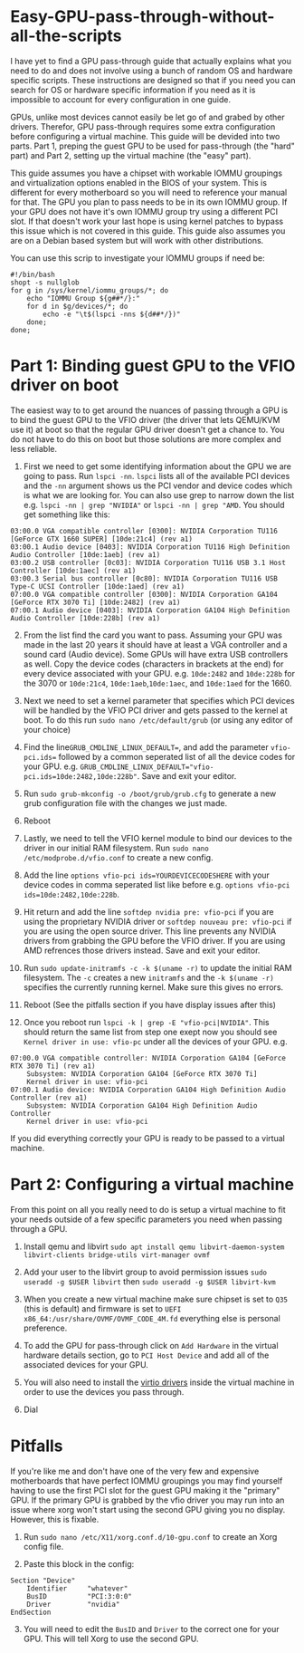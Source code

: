 # Easy-GPU-pass-through-without-all-the-scripts

I have yet to find a GPU pass-through guide that actually explains what you need to do and does not involve using a bunch of random OS and hardware specific scripts. These instructions are designed so that if you need you can search for OS or hardware specific information if you need as it is impossible to account for every configuration in one guide.

GPUs, unlike most devices cannot easily be let go of and grabed by other drivers. Therefor, GPU pass-through requires some extra configuration before configuring a virtual machine. This guide will be devided into two parts. Part 1, preping the guest GPU to be used for pass-through (the "hard" part) and Part 2, setting up the virtual machine (the "easy" part).

This guide assumes you have a chipset with workable IOMMU groupings and virtualization options enabled in the BIOS of your system. This is different for every motherboard so you will need to reference your manual for that. The GPU you plan to pass needs to be in its own IOMMU group. If your GPU does not have it's own IOMMU group try using a different PCI slot. If that doesn't work your last hope is using kernel patches to bypass this issue which is not covered in this guide. This guide also assumes you are on a Debian based system but will work with other distributions.

You can use this scrip to investigate your IOMMU groups if need be:
```
#!/bin/bash
shopt -s nullglob
for g in /sys/kernel/iommu_groups/*; do
    echo "IOMMU Group ${g##*/}:"
    for d in $g/devices/*; do
        echo -e "\t$(lspci -nns ${d##*/})"
    done;
done;
```

# **Part 1: Binding guest GPU to the VFIO driver on boot**

The easiest way to to get around the nuances of passing through a GPU is to bind the guest GPU to the VFIO driver (the driver that lets QEMU/KVM use it) at boot so that the regular GPU driver doesn't get a chance to. You do not have to do this on boot but those solutions are more complex and less reliable.

1. First we need to get some identifying information about the GPU we are going to pass. Run `lspci -nn`. `lspci` lists all of the available PCI devices and the `-nn` argument shows us the PCI vendor and device codes which is what we are looking for. You can also use grep to narrow down the list e.g. `lspci -nn | grep "NVIDIA"` or `lspci -nn | grep "AMD`. You should get something like this:
```
03:00.0 VGA compatible controller [0300]: NVIDIA Corporation TU116 [GeForce GTX 1660 SUPER] [10de:21c4] (rev a1)
03:00.1 Audio device [0403]: NVIDIA Corporation TU116 High Definition Audio Controller [10de:1aeb] (rev a1)
03:00.2 USB controller [0c03]: NVIDIA Corporation TU116 USB 3.1 Host Controller [10de:1aec] (rev a1)
03:00.3 Serial bus controller [0c80]: NVIDIA Corporation TU116 USB Type-C UCSI Controller [10de:1aed] (rev a1)
07:00.0 VGA compatible controller [0300]: NVIDIA Corporation GA104 [GeForce RTX 3070 Ti] [10de:2482] (rev a1)
07:00.1 Audio device [0403]: NVIDIA Corporation GA104 High Definition Audio Controller [10de:228b] (rev a1)
```

2. From the list find the card you want to pass. Assuming your GPU was made in the last 20 years it should have at least a VGA controller and a sound card (Audio device). Some GPUs will have extra USB controllers as well. Copy the device codes (characters in brackets at the end) for every device associated with your GPU. e.g. `10de:2482` and `10de:228b` for the 3070 or `10de:21c4`, `10de:1aeb`,`10de:1aec`, and `10de:1aed` for the 1660.

3. Next we need to set a kernel parameter that specifies which PCI devices will be handled by the VFIO PCI driver and gets passed to the kernel at boot. To do this run `sudo nano /etc/default/grub` (or using any editor of your choice)

4. Find the line`GRUB_CMDLINE_LINUX_DEFAULT=`, and add the parameter `vfio-pci.ids=` followed by a common seperated list of all the device codes for your GPU. e.g. `GRUB_CMDLINE_LINUX_DEFAULT="vfio-pci.ids=10de:2482,10de:228b"`. Save and exit your editor.

5. Run `sudo grub-mkconfig -o /boot/grub/grub.cfg` to generate a new grub configuration file with the changes we just made.

6. Reboot

7. Lastly, we need to tell the VFIO kernel module to bind our devices to the driver in our initial RAM filesystem. Run `sudo nano /etc/modprobe.d/vfio.conf` to create a new config.

8. Add the line `options vfio-pci ids=YOURDEVICECODESHERE` with your device codes in comma seperated list like before e.g. `options vfio-pci ids=10de:2482,10de:228b`.

9. Hit return and add the line `softdep nvidia pre: vfio-pci` if you are using the proprietary NVIDIA driver or `softdep nouveau pre: vfio-pci` if you are using the open source driver. This line prevents any NVIDIA drivers from grabbing the GPU before the VFIO driver. If you are using AMD refrences those drivers instead. Save and exit your editor.

10. Run `sudo update-initramfs -c -k $(uname -r)` to update the initial RAM filesystem. The `-c` creates a new `initramfs` and the `-k $(uname -r)` specifies the currently running kernel. Make sure this gives no errors.

11. Reboot (See the pitfalls section if you have display issues after this)

12. Once you reboot run `lspci -k | grep -E "vfio-pci|NVIDIA"`. This should return the same list from step one exept now you should see `Kernel driver in use: vfio-pc` under all the devices of your GPU. e.g.
```
07:00.0 VGA compatible controller: NVIDIA Corporation GA104 [GeForce RTX 3070 Ti] (rev a1)
	Subsystem: NVIDIA Corporation GA104 [GeForce RTX 3070 Ti]
	Kernel driver in use: vfio-pci
07:00.1 Audio device: NVIDIA Corporation GA104 High Definition Audio Controller (rev a1)
	Subsystem: NVIDIA Corporation GA104 High Definition Audio Controller
	Kernel driver in use: vfio-pci
```
If you did everything correctly your GPU is ready to be passed to a virtual machine.

# **Part 2: Configuring a virtual machine**

From this point on all you really need to do is setup a virtual machine to fit your needs outside of a few specific parameters you need when passing through a GPU.

1. Install qemu and libvirt `sudo apt install qemu libvirt-daemon-system libvirt-clients bridge-utils virt-manager ovmf`

2. Add your user to the libvirt group to avoid permission issues `sudo useradd -g $USER libvirt` then `sudo useradd -g $USER libvirt-kvm`

3. When you create a new virtual machine make sure chipset is set to `Q35` (this is default) and firmware is set to `UEFI x86_64:/usr/share/OVMF/OVMF_CODE_4M.fd` everything else is personal preference.

4. To add the GPU for pass-through click on `Add Hardware` in the virtual hardware details section, go to `PCI Host Device` and add all of the associated devices for your GPU.

5. You will also need to install the [virtio drivers](https://github.com/virtio-win/virtio-win-pkg-scripts/blob/master/README.md) inside the virtual machine in order to use the devices you pass through.

6. Dial

# **Pitfalls**

If you're like me and don't have one of the very few and expensive motherboards that have perfect IOMMU groupings you may find yourself having to use the first PCI slot for the guest GPU making it the "primary" GPU. If the primary GPU is grabbed by the vfio driver you may run into an issue where xorg won't start using the second GPU giving you no display. However, this is fixable.

1. Run `sudo nano /etc/X11/xorg.conf.d/10-gpu.conf` to create an Xorg config file.

2. Paste this block in the config:
```
Section "Device"
    Identifier     "whatever"
    BusID          "PCI:3:0:0"
    Driver         "nvidia"
EndSection
```
3. You will need to edit the `BusID` and `Driver` to the correct one for your GPU. This will tell Xorg to use the second GPU.
